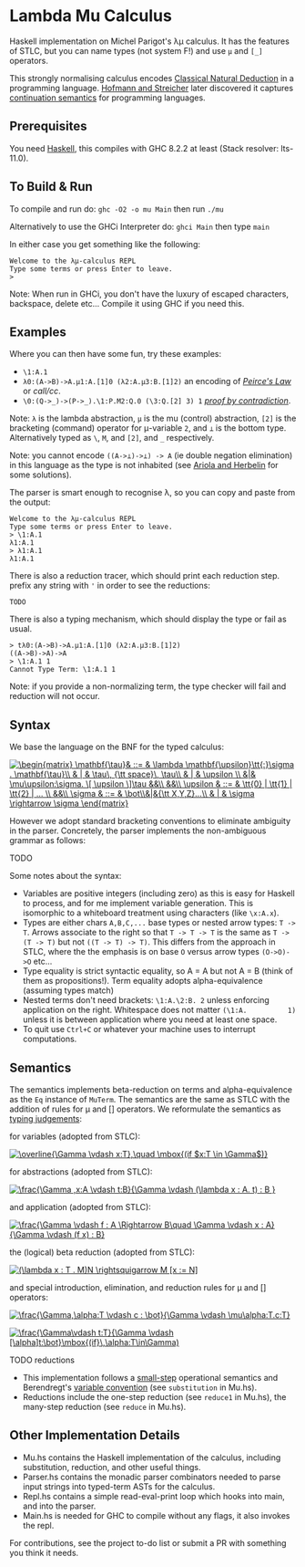 # Lambda Mu Calculus
Haskell implementation on Michel Parigot's λμ calculus. It has the features of STLC, but you can name types (not system F!) and use `μ` and `[_]` operators.

This strongly normalising calculus encodes [Classical Natural Deduction](https://www.cs.ru.nl/~freek/courses/tt-2011/papers/parigot.pdf) in a programming language. [Hofmann and Streicher](https://pdfs.semanticscholar.org/24ec/2e8104e20983cd747ab6868265559ab7db01.pdf) later discovered it captures [continuation semantics](https://en.wikipedia.org/wiki/Continuation-passing_style) for programming languages.

## Prerequisites
You need [Haskell](https://www.haskell.org/), this compiles with GHC 8.2.2 at least (Stack resolver: lts-11.0).

## To Build & Run

To compile and run do:
`ghc -O2 -o mu Main`
then run `./mu`

Alternatively to use the GHCi Interpreter do:
`ghci Main`
then type `main`

In either case you get something like the following:
```
Welcome to the λμ-calculus REPL
Type some terms or press Enter to leave.
>
```
Note: When run in GHCi, you don't have the luxury of escaped characters, backspace, delete etc...
Compile it using GHC if you need this.

## Examples 
Where you can then have some fun, try these examples:
- `\1:A.1`
- `λ0:(A->B)->A.μ1:A.[1]0 (λ2:A.μ3:B.[1]2)` an encoding of [_Peirce's Law_](https://en.wikipedia.org/wiki/Peirce%27s_law) or _call/cc_.
- `\0:(Q->_)->(P->_).\1:P.M2:Q.0 (\3:Q.[2] 3) 1` [_proof by contradiction_](https://en.wikipedia.org/wiki/Proof_by_contradiction).

Note: `λ` is the lambda abstraction, `μ` is the mu (control) abstraction, `[2]` is the bracketing (command) operator for μ-variable `2`, and `⊥` is the bottom type. Alternatively typed as `\`, `M`, and `[2]`, and `_` respectively.

Note: you cannot encode `((A->⊥)->⊥) -> A` (ie double negation elimination) in this language as the type is not inhabited (see [Ariola and Herbelin](http://pauillac.inria.fr/~herbelin/talks/icalp03-talk.pdf) for some solutions).

The parser is smart enough to recognise λ, so you can copy and paste from the output:
```
Welcome to the λμ-calculus REPL
Type some terms or press Enter to leave.
> \1:A.1
λ1:A.1
> λ1:A.1
λ1:A.1
```

There is also a reduction tracer, which should print each reduction step. prefix any string with `'` in order to see the reductions:
```
TODO
```

There is also a typing mechanism, which should display the type or fail as usual.
```
> tλ0:(A->B)->A.μ1:A.[1]0 (λ2:A.μ3:B.[1]2)
((A->B)->A)->A
> \1:A.1 1
Cannot Type Term: \1:A.1 1
```

Note: if you provide a non-normalizing term, the type checker will fail and reduction will not occur.

## Syntax 

We base the language on the BNF for the typed calculus:

<a href="https://www.codecogs.com/eqnedit.php?latex=\begin{matrix}&space;\mathbf{\tau}&&space;::=&space;&&space;\lambda&space;\mathbf{\upsilon}\tt{:}\sigma&space;.&space;\mathbf{\tau}\\&space;&&space;|&space;&&space;\tau\,&space;{\tt&space;space}\,&space;\tau\\&space;&&space;|&space;&&space;\upsilon&space;\\&space;&|&&space;\mu\upsilon:\sigma.&space;\[&space;\upsilon&space;\]\tau&space;&&\\&space;&&\\&space;\upsilon&space;&&space;::=&space;&&space;\tt{0}&space;|&space;\tt{1}&space;|&space;\tt{2}&space;|&space;...&space;\\&space;&&\\&space;\sigma&space;&&space;::=&space;&&space;\bot\\&|&{\tt&space;X,Y,Z}...\\&space;&&space;|&space;&&space;\sigma&space;\rightarrow&space;\sigma&space;\end{matrix}" target="_blank"><img src="https://latex.codecogs.com/gif.latex?\begin{matrix}&space;\mathbf{\tau}&&space;::=&space;&&space;\lambda&space;\mathbf{\upsilon}\tt{:}\sigma&space;.&space;\mathbf{\tau}\\&space;&&space;|&space;&&space;\tau\,&space;{\tt&space;space}\,&space;\tau\\&space;&&space;|&space;&&space;\upsilon&space;\\&space;&|&&space;\mu\upsilon:\sigma.&space;\[&space;\upsilon&space;\]\tau&space;&&\\&space;&&\\&space;\upsilon&space;&&space;::=&space;&&space;\tt{0}&space;|&space;\tt{1}&space;|&space;\tt{2}&space;|&space;...&space;\\&space;&&\\&space;\sigma&space;&&space;::=&space;&&space;\bot\\&|&{\tt&space;X,Y,Z}...\\&space;&&space;|&space;&&space;\sigma&space;\rightarrow&space;\sigma&space;\end{matrix}" title="\begin{matrix} \mathbf{\tau}& ::= & \lambda \mathbf{\upsilon}\tt{:}\sigma . \mathbf{\tau}\\ & | & \tau\, {\tt space}\, \tau\\ & | & \upsilon \\ &|& \mu\upsilon:\sigma. \[ \upsilon \]\tau &&\\ &&\\ \upsilon & ::= & \tt{0} | \tt{1} | \tt{2} | ... \\ &&\\ \sigma & ::= & \bot\\&|&{\tt X,Y,Z}...\\ & | & \sigma \rightarrow \sigma \end{matrix}" /></a>

However we adopt standard bracketing conventions to eliminate ambiguity in the parser. Concretely, the parser implements the non-ambiguous grammar as follows:

TODO

Some notes about the syntax:

- Variables are positive integers (including zero) as this is easy for Haskell to process, and for me implement variable generation. This is isomorphic to a whiteboard treatment using characters (like `\x:A.x`).
- Types are either chars `A,B,C,...` base types or nested arrow types: `T -> T`. Arrows associate to the right so that `T -> T -> T` is the same as `T -> (T -> T)` but not `((T -> T) -> T)`. This differs from the approach in STLC, where the the emphasis is on base `O` versus arrow types `(O->O)->O` etc... 
- Type equality is strict syntactic equality, so A = A but not A = B (think of them as propositions!). Term equality adopts alpha-equivalence (assuming types match)
- Nested terms don't need brackets: `\1:A.\2:B. 2` unless enforcing application on the right. Whitespace does not matter `(\1:A.          1)` unless it is between application where you need at least one space.
- To quit use `Ctrl+C` or whatever your machine uses to interrupt computations.

## Semantics

The semantics implements beta-reduction on terms and alpha-equivalence as the `Eq` instance of `MuTerm`. The semantics are the same as STLC with the addition of rules for μ and [] operators. We reformulate the semantics as [typing judgements](https://existentialtype.wordpress.com/2011/03/27/the-holy-trinity/):

for variables (adopted from STLC):

<a href="https://www.codecogs.com/eqnedit.php?latex=\overline{\Gamma&space;\vdash&space;x:T},\quad&space;\mbox{(if&space;$x:T&space;\in&space;\Gamma$)}" target="_blank"><img src="https://latex.codecogs.com/gif.latex?\overline{\Gamma&space;\vdash&space;x:T},\quad&space;\mbox{(if&space;$x:T&space;\in&space;\Gamma$)}" title="\overline{\Gamma \vdash x:T},\quad \mbox{(if $x:T \in \Gamma$)}" /></a>

for abstractions (adopted from STLC):

<a href="https://www.codecogs.com/eqnedit.php?latex=\frac{\Gamma&space;,x:A&space;\vdash&space;t:B}{\Gamma&space;\vdash&space;(\lambda&space;x&space;:&space;A.&space;t)&space;:&space;B&space;}" target="_blank"><img src="https://latex.codecogs.com/gif.latex?\frac{\Gamma&space;,x:A&space;\vdash&space;t:B}{\Gamma&space;\vdash&space;(\lambda&space;x&space;:&space;A.&space;t)&space;:&space;B&space;}" title="\frac{\Gamma ,x:A \vdash t:B}{\Gamma \vdash (\lambda x : A. t) : B }" /></a>

and application (adopted from STLC):

<a href="https://www.codecogs.com/eqnedit.php?latex=\frac{\Gamma&space;\vdash&space;f&space;:&space;A&space;\Rightarrow&space;B\quad&space;\Gamma&space;\vdash&space;x&space;:&space;A}{\Gamma&space;\vdash&space;(f&space;x)&space;:&space;B}" target="_blank"><img src="https://latex.codecogs.com/gif.latex?\frac{\Gamma&space;\vdash&space;f&space;:&space;A&space;\Rightarrow&space;B\quad&space;\Gamma&space;\vdash&space;x&space;:&space;A}{\Gamma&space;\vdash&space;(f&space;x)&space;:&space;B}" title="\frac{\Gamma \vdash f : A \Rightarrow B\quad \Gamma \vdash x : A}{\Gamma \vdash (f x) : B}" /></a>

the (logical) beta reduction (adopted from STLC):

<a href="https://www.codecogs.com/eqnedit.php?latex=(\lambda&space;x&space;:&space;T&space;.&space;M)N&space;\rightsquigarrow&space;M&space;[x&space;:=&space;N]" target="_blank"><img src="https://latex.codecogs.com/gif.latex?(\lambda&space;x&space;:&space;T&space;.&space;M)N&space;\rightsquigarrow&space;M&space;[x&space;:=&space;N]" title="(\lambda x : T . M)N \rightsquigarrow M [x := N]" /></a>

and special introduction, elimination, and reduction rules for μ and [] operators:

<a href="https://www.codecogs.com/eqnedit.php?latex=\frac{\Gamma,\alpha:T&space;\vdash&space;c&space;:&space;\bot}{\Gamma&space;\vdash&space;\mu\alpha:T.c:T}" target="_blank"><img src="https://latex.codecogs.com/gif.latex?\frac{\Gamma,\alpha:T&space;\vdash&space;c&space;:&space;\bot}{\Gamma&space;\vdash&space;\mu\alpha:T.c:T}" title="\frac{\Gamma,\alpha:T \vdash c : \bot}{\Gamma \vdash \mu\alpha:T.c:T}" /></a>

<a href="https://www.codecogs.com/eqnedit.php?latex=\frac{\Gamma\vdash&space;t:T}{\Gamma&space;\vdash&space;[\alpha]t:\bot}\mbox{(if}\,\alpha:T\in\Gamma)" target="_blank"><img src="https://latex.codecogs.com/gif.latex?\frac{\Gamma\vdash&space;t:T}{\Gamma&space;\vdash&space;[\alpha]t:\bot}\mbox{(if}\,\alpha:T\in\Gamma)" title="\frac{\Gamma\vdash t:T}{\Gamma \vdash [\alpha]t:\bot}\mbox{(if}\,\alpha:T\in\Gamma)" /></a>

TODO reductions

- This implementation follows a [small-step](https://cs.stackexchange.com/questions/43294/difference-between-small-and-big-step-operational-semantics) operational semantics and Berendregt's [variable convention](https://cs.stackexchange.com/questions/69323/barendregts-variable-convention-what-does-it-mean) (see `substitution` in Mu.hs). 
- Reductions include the one-step reduction (see `reduce1` in Mu.hs), the many-step reduction (see `reduce` in Mu.hs). 

## Other Implementation Details
- Mu.hs contains the Haskell implementation of the calculus, including substitution, reduction, and other useful things.
- Parser.hs contains the monadic parser combinators needed to parse input strings into typed-term ASTs for the calculus.
- Repl.hs contains a simple read-eval-print loop which hooks into main, and into the parser.
- Main.hs is needed for GHC to compile without any flags, it also invokes the repl.

For contributions, see the project to-do list or submit a PR with something you think it needs.




